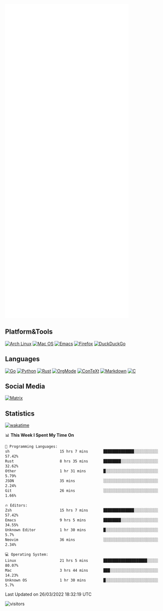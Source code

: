 ![Metrics](https://github.com/SteamedFish/SteamedFish/blob/master/github-metrics.svg)

## Platform&Tools

[![Arch Linux](https://img.shields.io/badge/ArchLinux-1793D1?logo=arch-linux&logoColor=fff&style=flat-square)](https://archlinux.org/)
[![Mac OS](https://img.shields.io/badge/MacOS-000000?style=flat-square&logo=macos&logoColor=F0F0F0)](https://www.apple.com/macos/)
[![Emacs](https://img.shields.io/badge/Emacs-%237F5AB6.svg?&style=flat-square&logo=gnu-emacs&logoColor=white)](https://www.gnu.org/software/emacs/)
[![Firefox](https://img.shields.io/badge/Firefox-FF7139?style=flat-square&logo=Firefox-Browser&logoColor=white)](https://firefox.com/)
[![DuckDuckGo](https://img.shields.io/badge/DuckDuckGo-DE5833?style=flat-square&logo=DuckDuckGo&logoColor=white)](https://duckduckgo.com/)

## Languages

[![Go](https://img.shields.io/badge/Golang-%2300ADD8.svg?style=flat-square&logo=go&logoColor=white)](https://golang.org/)
[![Python](https://img.shields.io/badge/Python-3670A0?style=flat-square&logo=python&logoColor=ffdd54)](https://www.python.org/)
[![Rust](https://img.shields.io/badge/Rust-%23000000.svg?style=flat-square&logo=rust&logoColor=white)](https://www.rust-lang.org/)
[![OrgMode](https://img.shields.io/badge/OrgMode-%23000000.svg?style=flat-square&logo=org&logoColor=white)](https://orgmode.org/)
[![ConTeXt](https://img.shields.io/badge/ConTeXt-%23008080.svg?style=flat-square&logo=latex&logoColor=white)](https://contextgarden.net/)
[![Markdown](https://img.shields.io/badge/MarkDown-%23000000.svg?style=flat-square&logo=markdown&logoColor=white)](https://daringfireball.net/projects/markdown/)
[![C](https://img.shields.io/badge/C-%2300599C.svg?style=flat-square&logo=c&logoColor=white)](https://www.iso.org/standard/74528.html)

## Social Media

[![Matrix](https://img.shields.io/badge/SteamedFish-2CA5E0?style=social&logo=matrix&logoColor=black)](https://matrix.to/#/@i:steamedfish.org)

## Statistics
[![wakatime](https://wakatime.com/badge/user/168280d6-fcf2-4b4f-ad3a-dc4612f35b38.svg)](https://wakatime.com/@168280d6-fcf2-4b4f-ad3a-dc4612f35b38)

<!--START_SECTION:waka-->
📊 **This Week I Spent My Time On** 

```text
💬 Programming Languages: 
sh                       15 hrs 7 mins       ██████████████░░░░░░░░░░░   57.42% 
Rust                     8 hrs 35 mins       ████████░░░░░░░░░░░░░░░░░   32.62% 
Other                    1 hr 31 mins        █░░░░░░░░░░░░░░░░░░░░░░░░   5.79% 
JSON                     35 mins             ░░░░░░░░░░░░░░░░░░░░░░░░░   2.24% 
Git                      26 mins             ░░░░░░░░░░░░░░░░░░░░░░░░░   1.66%

🔥 Editors: 
Zsh                      15 hrs 7 mins       ██████████████░░░░░░░░░░░   57.42% 
Emacs                    9 hrs 5 mins        ████████░░░░░░░░░░░░░░░░░   34.55% 
Unknown Editor           1 hr 30 mins        █░░░░░░░░░░░░░░░░░░░░░░░░   5.7% 
Neovim                   36 mins             ░░░░░░░░░░░░░░░░░░░░░░░░░   2.34%

💻 Operating System: 
Linux                    21 hrs 5 mins       ████████████████████░░░░░   80.07% 
Mac                      3 hrs 44 mins       ███░░░░░░░░░░░░░░░░░░░░░░   14.23% 
Unknown OS               1 hr 30 mins        █░░░░░░░░░░░░░░░░░░░░░░░░   5.7%

```


 Last Updated on 26/03/2022 18:32:19 UTC
<!--END_SECTION:waka-->

![visitors](https://visitor-badge.laobi.icu/badge?page_id=SteamedFish.SteamedFish)
